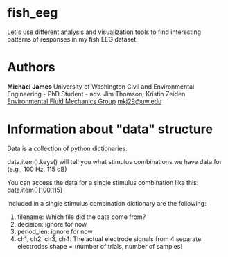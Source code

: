 # fish_eeg
Let's use different analysis and visualization tools to find interesting patterns of responses in my fish EEG dataset.

# Authors

**Michael James**
University of Washington
Civil and Environmental Engineering - PhD Student  - adv. Jim Thomson; Kristin Zeiden
[Environmental Fluid Mechanics Group](http://depts.washington.edu/uwefm/wordpress/)
[mkj29@uw.edu](mailto:mkj29@uw.edu)

# Information about "data" structure

Data is a collection of python dictionaries.

data.item().keys() will tell you what stimulus combinations we have data for (e.g., 100 Hz, 115 dB)

You can access the data for a single stimulus combination like this:
data.item()[100,115]

Included in a single stimulus combination dictionary are the following:
1. filename: Which file did the data come from?
2. decision: ignore for now
3. period_len: ignore for now
4. ch1, ch2, ch3, ch4: The actual electrode signals from 4 separate electrodes
	shape = (number of trials, number of samples) 
